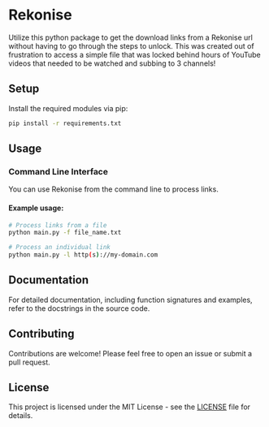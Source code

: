 # Rekonise

Utilize this python package to get the download links from a Rekonise url without having to go through the steps to unlock.  This was created out of frustration to access a simple file that was locked behind hours of YouTube videos that needed to be watched and subbing to 3 channels! 

## Setup

Install the required modules via pip:

```bash
pip install -r requirements.txt
```

## Usage

### Command Line Interface

You can use Rekonise from the command line to process links.

#### Example usage:

```bash
# Process links from a file
python main.py -f file_name.txt

# Process an individual link
python main.py -l http(s)://my-domain.com
```

## Documentation

For detailed documentation, including function signatures and examples, refer to the docstrings in the source code.

## Contributing

Contributions are welcome! Please feel free to open an issue or submit a pull request.

## License

This project is licensed under the MIT License - see the [LICENSE](LICENSE) file for details.
